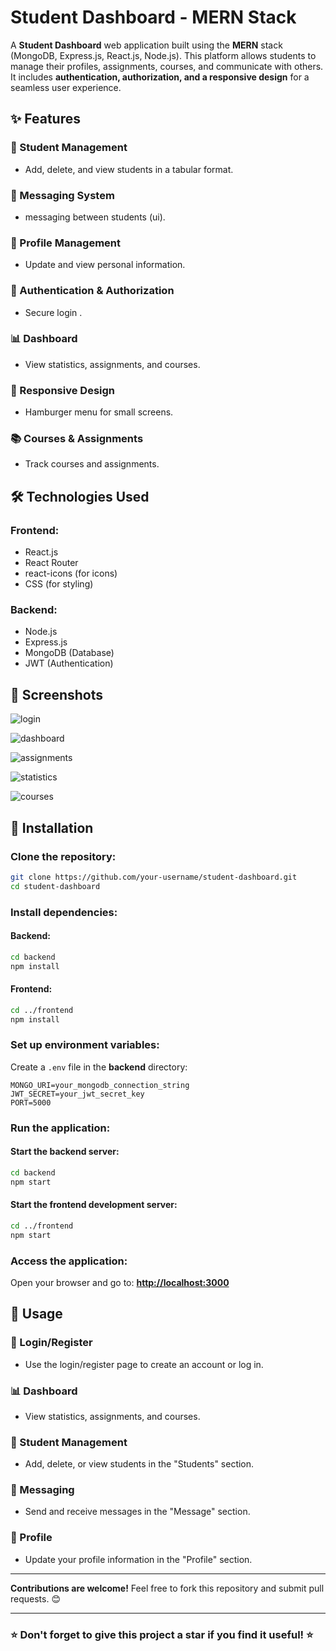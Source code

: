 # Student Dashboard - MERN Stack

A **Student Dashboard** web application built using the **MERN** stack (MongoDB, Express.js, React.js, Node.js). This platform allows students to manage their profiles, assignments, courses, and communicate with others. It includes **authentication, authorization, and a responsive design** for a seamless user experience.

## ✨ Features

### 🏫 Student Management
- Add, delete, and view students in a tabular format.

### 💬 Messaging System
-  messaging between students (ui).

### 🧑 Profile Management
- Update and view personal information.

### 🔐 Authentication & Authorization
- Secure login .

### 📊 Dashboard
- View statistics, assignments, and courses.

### 📱 Responsive Design
- Hamburger menu for small screens.

### 📚 Courses & Assignments
- Track courses and assignments.

## 🛠️ Technologies Used

### Frontend:
- React.js
- React Router
- react-icons (for icons)
- CSS (for styling)

### Backend:
- Node.js
- Express.js
- MongoDB (Database)
- JWT (Authentication)

## 📸 Screenshots

![login](https://github.com/srinivasan-04/Student-Dashboard/blob/119efc3b67c705262f57139f74ccd5ee0e96202b/scrrenShots/Screenshot%202025-03-01%20170931.png)

![dashboard](https://github.com/srinivasan-04/Student-Dashboard/blob/119efc3b67c705262f57139f74ccd5ee0e96202b/scrrenShots/Screenshot%202025-03-01%20170956.png)

![assignments](https://github.com/srinivasan-04/Student-Dashboard/blob/119efc3b67c705262f57139f74ccd5ee0e96202b/scrrenShots/Screenshot%202025-03-01%20171008.png)

![statistics](https://github.com/srinivasan-04/Student-Dashboard/blob/119efc3b67c705262f57139f74ccd5ee0e96202b/scrrenShots/Screenshot%202025-03-01%20171022.png)

![courses](https://github.com/srinivasan-04/Student-Dashboard/blob/119efc3b67c705262f57139f74ccd5ee0e96202b/scrrenShots/Screenshot%202025-03-01%20171033.png)



## 🚀 Installation

### Clone the repository:
```bash
git clone https://github.com/your-username/student-dashboard.git
cd student-dashboard
```

### Install dependencies:
#### Backend:
```bash
cd backend
npm install
```
#### Frontend:
```bash
cd ../frontend
npm install
```

### Set up environment variables:
Create a `.env` file in the **backend** directory:
```env
MONGO_URI=your_mongodb_connection_string
JWT_SECRET=your_jwt_secret_key
PORT=5000
```

### Run the application:
#### Start the backend server:
```bash
cd backend
npm start
```
#### Start the frontend development server:
```bash
cd ../frontend
npm start
```

### Access the application:
Open your browser and go to: **[http://localhost:3000](http://localhost:3000)**

## 📖 Usage

### 🔑 Login/Register
- Use the login/register page to create an account or log in.

### 📊 Dashboard
- View statistics, assignments, and courses.

### 🏫 Student Management
- Add, delete, or view students in the "Students" section.

### 💬 Messaging
- Send and receive messages in the "Message" section.

### 🧑 Profile
- Update your profile information in the "Profile" section.


---
**Contributions are welcome!** Feel free to fork this repository and submit pull requests. 😊


---
### ⭐ Don't forget to give this project a star if you find it useful! ⭐


